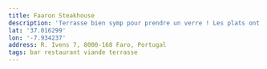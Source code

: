 ```yaml
---
title: Faaron Steakhouse
description: 'Terrasse bien symp pour prendre un verre ! Les plats ont l’air sympa. Super service !'
lat: '37.016299'
lon: '-7.934237'
address: R. Ivens 7, 8000-168 Faro, Portugal
tags: bar restaurant viande terrasse
---
```

